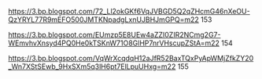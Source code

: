 https://3.bp.blogspot.com/72_Ll2okGKf6VqJVBGD5Q2qZHcmG46nXeOU-QzYRYL77R9mEFO500JMTKNpadgLxnUJBHJmGPQ=m22 153

https://3.bp.blogspot.com/EUmzp5E8UEw4aZZI0ZIR2NCmg2G7-WEmvhvXnsyd4PQ0He0kTSKnW71O8GlHP7nrVHscupZStA=m22 154

https://3.bp.blogspot.com/VqWrXcqdqH12aJfR52BaxTQxPyApWMjZfkZY20_Wn7XStSEwb_9HxSXm5q3lH6pt7ElLpuUHxg=m22 155

